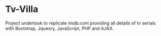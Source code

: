 # Tv-Villa
Project undertook to replicate imdb.com providing all details of tv serials with Bootstrap, Jquesry, JavaScript, PHP and AJAX. 
